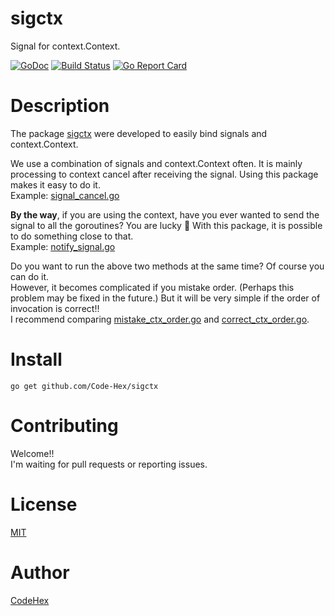 # sigctx
Signal for context.Context.

[![GoDoc](https://godoc.org/github.com/Code-Hex/sigctx?status.svg)](https://godoc.org/github.com/Code-Hex/sigctx) 
[![Build Status](https://travis-ci.org/Code-Hex/sigctx.svg?branch=master)](https://travis-ci.org/Code-Hex/sigctx) 
[![Go Report Card](https://goreportcard.com/badge/github.com/Code-Hex/sigctx)](https://goreportcard.com/report/github.com/Code-Hex/sigctx)

# Description
The package [sigctx](https://github.com/Code-Hex/sigctx) were developed to easily bind signals and context.Context.  
  
We use a combination of signals and context.Context often. It is mainly processing to context cancel after receiving the signal. Using this package makes it easy to do it.  
Example: [signal_cancel.go](https://github.com/Code-Hex/sigctx/blob/master/eg/signal_cancel.go)  

**By the way**, if you are using the context, have you ever wanted to send the signal to all the goroutines? You are lucky 🎉 With this package, it is possible to do something close to that.  
Example: [notify_signal.go](https://github.com/Code-Hex/sigctx/blob/master/eg/notify_signal.go)  
  
Do you want to run the above two methods at the same time? Of course you can do it.  
However, it becomes complicated if you mistake order. (Perhaps this problem may be fixed in the future.) But it will be very simple if the order of invocation is correct!!  
I recommend comparing [mistake_ctx_order.go](https://github.com/Code-Hex/sigctx/blob/master/eg/mistake_ctx_order.go) and [correct_ctx_order.go](https://github.com/Code-Hex/sigctx/blob/master/eg/correct_ctx_order.go).

# Install
    go get github.com/Code-Hex/sigctx

# Contributing
Welcome!!  
I'm waiting for pull requests or reporting issues.

# License
[MIT](https://github.com/Code-Hex/sigctx/blob/master/LICENSE)

# Author
[CodeHex](https://twitter.com/CodeHex)  
